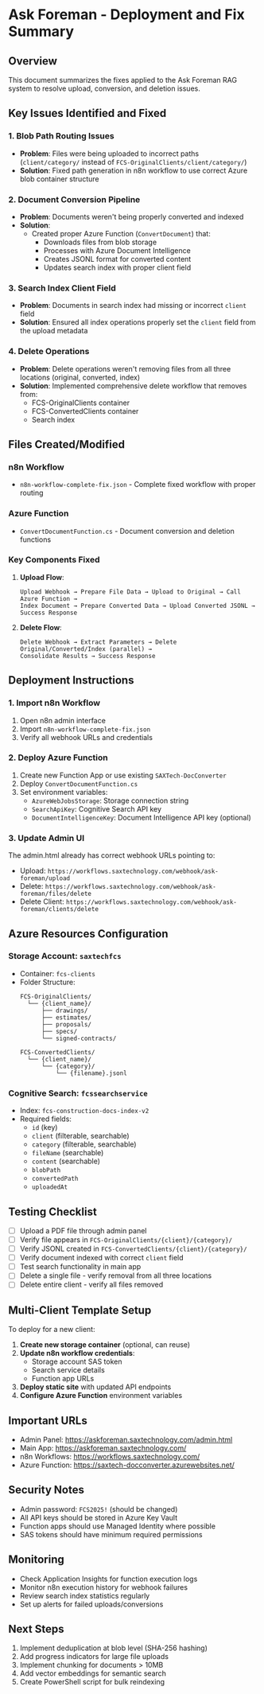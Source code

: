 # Ask Foreman - Deployment and Fix Summary

## Overview
This document summarizes the fixes applied to the Ask Foreman RAG system to resolve upload, conversion, and deletion issues.

## Key Issues Identified and Fixed

### 1. **Blob Path Routing Issues**
- **Problem**: Files were being uploaded to incorrect paths (`client/category/` instead of `FCS-OriginalClients/client/category/`)
- **Solution**: Fixed path generation in n8n workflow to use correct Azure blob container structure

### 2. **Document Conversion Pipeline**
- **Problem**: Documents weren't being properly converted and indexed
- **Solution**: 
  - Created proper Azure Function (`ConvertDocument`) that:
    - Downloads files from blob storage
    - Processes with Azure Document Intelligence
    - Creates JSONL format for converted content
    - Updates search index with proper client field

### 3. **Search Index Client Field**
- **Problem**: Documents in search index had missing or incorrect `client` field
- **Solution**: Ensured all index operations properly set the `client` field from the upload metadata

### 4. **Delete Operations**
- **Problem**: Delete operations weren't removing files from all three locations (original, converted, index)
- **Solution**: Implemented comprehensive delete workflow that removes from:
  - FCS-OriginalClients container
  - FCS-ConvertedClients container  
  - Search index

## Files Created/Modified

### n8n Workflow
- `n8n-workflow-complete-fix.json` - Complete fixed workflow with proper routing

### Azure Function
- `ConvertDocumentFunction.cs` - Document conversion and deletion functions

### Key Components Fixed

1. **Upload Flow**:
   ```
   Upload Webhook → Prepare File Data → Upload to Original → Call Azure Function → 
   Index Document → Prepare Converted Data → Upload Converted JSONL → Success Response
   ```

2. **Delete Flow**:
   ```
   Delete Webhook → Extract Parameters → Delete Original/Converted/Index (parallel) → 
   Consolidate Results → Success Response
   ```

## Deployment Instructions

### 1. Import n8n Workflow
1. Open n8n admin interface
2. Import `n8n-workflow-complete-fix.json`
3. Verify all webhook URLs and credentials

### 2. Deploy Azure Function
1. Create new Function App or use existing `SAXTech-DocConverter`
2. Deploy `ConvertDocumentFunction.cs`
3. Set environment variables:
   - `AzureWebJobsStorage`: Storage connection string
   - `SearchApiKey`: Cognitive Search API key
   - `DocumentIntelligenceKey`: Document Intelligence API key (optional)

### 3. Update Admin UI
The admin.html already has correct webhook URLs pointing to:
- Upload: `https://workflows.saxtechnology.com/webhook/ask-foreman/upload`
- Delete: `https://workflows.saxtechnology.com/webhook/ask-foreman/files/delete`
- Delete Client: `https://workflows.saxtechnology.com/webhook/ask-foreman/clients/delete`

## Azure Resources Configuration

### Storage Account: `saxtechfcs`
- Container: `fcs-clients`
- Folder Structure:
  ```
  FCS-OriginalClients/
    └── {client_name}/
        ├── drawings/
        ├── estimates/
        ├── proposals/
        ├── specs/
        └── signed-contracts/
  
  FCS-ConvertedClients/
    └── {client_name}/
        └── {category}/
            └── {filename}.jsonl
  ```

### Cognitive Search: `fcssearchservice`
- Index: `fcs-construction-docs-index-v2`
- Required fields:
  - `id` (key)
  - `client` (filterable, searchable)
  - `category` (filterable, searchable)
  - `fileName` (searchable)
  - `content` (searchable)
  - `blobPath`
  - `convertedPath`
  - `uploadedAt`

## Testing Checklist

- [ ] Upload a PDF file through admin panel
- [ ] Verify file appears in `FCS-OriginalClients/{client}/{category}/`
- [ ] Verify JSONL created in `FCS-ConvertedClients/{client}/{category}/`
- [ ] Verify document indexed with correct `client` field
- [ ] Test search functionality in main app
- [ ] Delete a single file - verify removal from all three locations
- [ ] Delete entire client - verify all files removed

## Multi-Client Template Setup

To deploy for a new client:

1. **Create new storage container** (optional, can reuse)
2. **Update n8n workflow credentials**:
   - Storage account SAS token
   - Search service details
   - Function app URLs
3. **Deploy static site** with updated API endpoints
4. **Configure Azure Function** environment variables

## Important URLs

- Admin Panel: https://askforeman.saxtechnology.com/admin.html
- Main App: https://askforeman.saxtechnology.com/
- n8n Workflows: https://workflows.saxtechnology.com/
- Azure Function: https://saxtech-docconverter.azurewebsites.net/

## Security Notes

- Admin password: `FCS2025!` (should be changed)
- All API keys should be stored in Azure Key Vault
- Function apps should use Managed Identity where possible
- SAS tokens should have minimum required permissions

## Monitoring

- Check Application Insights for function execution logs
- Monitor n8n execution history for webhook failures
- Review search index statistics regularly
- Set up alerts for failed uploads/conversions

## Next Steps

1. Implement deduplication at blob level (SHA-256 hashing)
2. Add progress indicators for large file uploads
3. Implement chunking for documents > 10MB
4. Add vector embeddings for semantic search
5. Create PowerShell script for bulk reindexing
